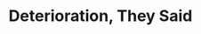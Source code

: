 ---
ee_id: '2144'
site: '1'
type: '2'
url: 2009-057-deterioration-they-said-exhibition-catalog
title: Deterioration, They Said
year: '2009'
display_year: '2009'
medium: Exhibition Catalog
dims: 11.5 x 8.5 x 0.75 inches
pitch: "​Group show catalog @ the Migros.&nbsp;"
ps: "​This isn't specifically a catalog of mine, but of a group show at the Migros
  Museum w/ Ryan Trecartin, Paperrad and Co, and Shana Moulton. Anyway, its worth
  your time if u can find it.&nbsp;"
live_url:
related:
youtube:
related_code:
imgs: 2012-057-deterioration-they-said-full-database-ih.jpg
subheading: "(Exhibition Catalog)"
download:
add_credit:
commission:
layout: things-i-made
---